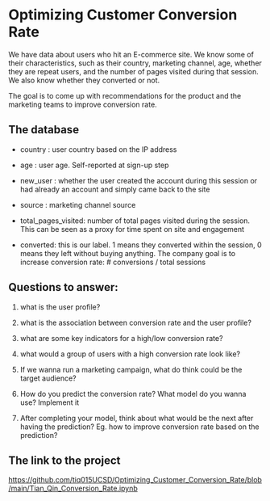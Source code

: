 # Optimizing Customer Conversion Rate

We have data about users who hit an E-commerce site. We know some of their characteristics, such as their country, marketing channel, age, whether they are repeat users, and the number of pages visited during that session. We also know whether they converted or not.

The goal is to come up with recommendations for the product and the marketing teams to improve conversion rate.

## The database
- country : user country based on the IP address

- age : user age. Self-reported at sign-up step

- new_user : whether the user created the account during this session or had already an account and simply came back to the site

- source : marketing channel source
 
- total_pages_visited: number of total pages visited during the session. This can be seen as a proxy for time spent on site and engagement

- converted: this is our label. 1 means they converted within the session, 0 means they left without buying anything. The company goal is to increase conversion rate: # conversions / total sessions

## Questions to answer: 

1. what is the user profile?

2. what is the association between conversion rate and the user profile?

3. what are some key indicators for a high/low conversion rate?

4. what would a group of users with a high conversion rate look like?

5. If we wanna run a marketing campaign, what do think could be the target audience?

6. How do you predict the conversion rate? What model do you wanna use? Implement it

7. After completing your model, think about what would be the next after having the prediction? Eg. how to improve conversion rate based on the prediction?

## The link to the project
https://github.com/tiq015UCSD/Optimizing_Customer_Conversion_Rate/blob/main/Tian_Qin_Conversion_Rate.ipynb
